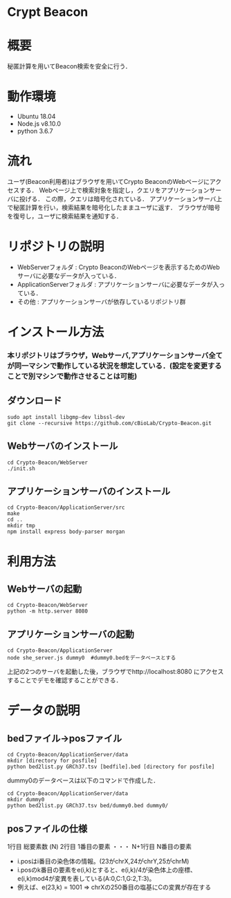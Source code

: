 # Crypt Beacon

# 概要
秘匿計算を用いてBeacon検索を安全に行う．

# 動作環境
* Ubuntu 18.04
* Node.js v8.10.0
* python 3.6.7

# 流れ
ユーザ(Beacon利用者)はブラウザを用いてCrypto BeaconのWebページにアクセスする．
Webページ上で検索対象を指定し，クエリをアプリケーションサーバに投げる．
この際，クエリは暗号化されている．
アプリケーションサーバ上で秘匿計算を行い，検索結果を暗号化したままユーザに返す．
ブラウザが暗号を復号し，ユーザに検索結果を通知する．

# リポジトリの説明
* WebServerフォルダ : Crypto BeaconのWebページを表示するためのWebサーバに必要なデータが入っている．
* ApplicationServerフォルダ : アプリケーションサーバに必要なデータが入っている．
* その他 : アプリケーションサーバが依存しているリポジトリ群

# インストール方法
### 本リポジトリはブラウザ，Webサーバ,アプリケーションサーバ全てが同一マシンで動作している状況を想定している．(設定を変更することで別マシンで動作させることは可能)

## ダウンロード

    sudo apt install libgmp-dev libssl-dev
    git clone --recursive https://github.com/cBioLab/Crypto-Beacon.git

## Webサーバのインストール

    cd Crypto-Beacon/WebServer
    ./init.sh

## アプリケーションサーバのインストール

    cd Crypto-Beacon/ApplicationServer/src
    make
    cd ..
    mkdir tmp
    npm install express body-parser morgan

# 利用方法

## Webサーバの起動

    cd Crypto-Beacon/WebServer
    python -m http.server 8080

## アプリケーションサーバの起動

    cd Crypto-Beacon/ApplicationServer
    node she_server.js dummy0  #dummy0.bedをデータベースとする

上記の2つのサーバを起動した後，ブラウザでhttp://localhost:8080 にアクセスすることでデモを確認することができる．

# データの説明

## bedファイル→posファイル

    cd Crypto-Beacon/ApplicationServer/data
    mkdir [directory for posfile]
    python bed2list.py GRCh37.tsv [bedfile].bed [directory for posfile]

dummy0のデータベースは以下のコマンドで作成した．

    cd Crypto-Beacon/ApplicationServer/data
    mkdir dummy0
    python bed2list.py GRCh37.tsv bed/dummy0.bed dummy0/

## posファイルの仕様

1行目 総要素数 (N)
    2行目 1番目の要素
    ・・・
    N+1行目 N番目の要素

* i.posはi番目の染色体の情報。(23がchrX,24がchrY,25がchrM)
* i.posのk番目の要素をe(i,k)とすると、e(i,k)/4が染色体上の座標、e(i,k)mod4が変異を表している(A:0,C:1,G:2,T:3)。
* 例えば、e(23,k) = 1001 => chrXの250番目の塩基にCの変異が存在する
